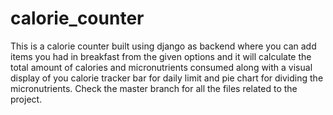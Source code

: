 # calorie_counter
This is a calorie counter built using django as backend where you can add items you had in breakfast from the given options and it will calculate the total amount of calories and micronutrients consumed along with a visual display of you calorie tracker bar for daily limit and pie chart for dividing the micronutrients.
Check the master branch for all the files related to the project.
